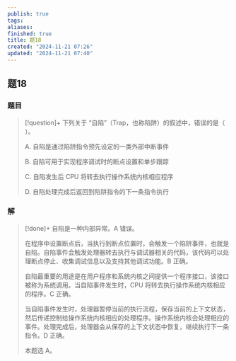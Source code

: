 ```yaml
---
publish: true
tags: 
aliases: 
finished: true
title: 题18
created: "2024-11-21 07:26"
updated: "2024-11-21 07:40"
---
```

## 题18
### 题目
> [!question]+
> 下列关于 “自陷”（Trap，也称陷阱）的叙述中，错误的是（ ）。
> 
> A. 自陷是通过陷阱指令预先设定的一类外部中断事件
> 
> B. 自陷可用于实现程序调试时的断点设置和单步跟踪
> 
> C. 自陷发生后 CPU 将转去执行操作系统内核相应程序
> 
> D. 自陷处理完成后返回到陷阱指令的下一条指令执行
### 解
> [!done]+
> 自陷是一种内部异常。A 错误。
> 
> 在程序中设置断点后，当执行到断点位置时，会触发一个陷阱事件，也就是自陷。自陷事件会触发处理器转去执行与调试器相关的代码，该代码可以处理断点停止、收集调试信息以及支持其他调试功能。B 正确。
> 
> 自陷最重要的用途是在用户程序和系统内核之间提供一个程序接口，该接口被称为系统调用。当自陷事件发生时，CPU 将转去执行操作系统内核相应的程序。C 正确。
> 
> 当自陷事件发生时，处理器暂停当前的执行流程，保存当前的上下文状态，然后传递控制给操作系统内核相应的处理程序。操作系统内核会处理相应的事件。处理完成后，处理器会从保存的上下文状态中恢复，继续执行下一条指令。D 正确。
> 
> 本题选 A。